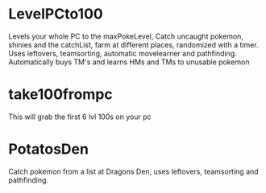 # LevelPCto100
Levels your whole PC to the maxPokeLevel, Catch uncaught pokemon, shinies and the catchList, farm at different places, randomized with a timer. Uses leftovers, teamsorting, automatic movelearner and pathfinding. Automatically buys TM's and learns HMs and TMs to unusable pokemon
# take100frompc
This will grab the first 6 lvl 100s on your pc
# PotatosDen
Catch pokemon from a list at Dragons Den, uses leftovers, teamsorting and pathfinding.

